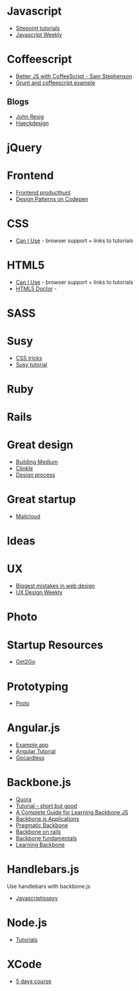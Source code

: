 # Javascript
* [Sitepoint tutorials](http://sitepoint.com)
* [Javascript Weekly](http://javascriptweekly.com/)

# Coffeescript 
* [Better JS with CoffeeScript - Sam Stephenson ](http://vimeo.com/35258313)
* [Grunt and coffeescript example](https://gist.github.com/lbeschastny/5716323su)

## Blogs

* [John Resig](http://ejohn.org/)
* [Haeckdesign](http://haeckdesign.com/)

# jQuery

# Frontend

* [Frontend producthunt](http://www.frontends.org/)
* [Design Patterns on Codepen](http://codepen.io/patterns/)

# CSS

* [Can I Use](http://caniuse.com/) - browser support + links to tutorials


# HTML5
* [Can I Use](http://caniuse.com/) - browser support + links to tutorials
* [HTML5 Doctor](http://html5doctor.com) - 


# SASS

# Susy
* [CSS tricks](http://css-tricks.com/build-web-layouts-easily-susy/)
* [Susy tutorial](http://www.zell-weekeat.com/)

# Ruby 

# Rails

# Great design
* [Building Medium](http://www.teehanlax.com/story/medium/)
* [Clinkle](https://www.clinkle.com/)
* [Design process](http://harkmylord.com/college-app.html)

# Great startup
* [Mailcloud](https://www.mailcloud.com)

# Ideas

# UX
* [Biggest mistakes in web design](http://www.webpagesthatsuck.com/biggest-mistakes-in-web-design-1995-2015.html)
* [UX Design Weekly](http://uxdesignweekly.com/)
# Photo

# Startup Resources

* [Get2Go](http://get2growth.com/startup-resources/)

# Prototyping

* [Proto](http://proto.io/)

# Angular.js

* [Example app](http://www.codeproject.com/Articles/637430/Angular-js-example-application#Modules)
* [Angular Tutorial](http://www.airpair.com/angularjs?utm_source=javascriptweekly&utm_medium=email)
* [Gocardless](https://gocardless.com/blog/angularjs-style-guide/)

# Backbone.js
* [Quora](http://www.quora.com/What-is-the-best-tutorial-or-book-for-Backbone-js)
* [Tutorial - short but good](http://www.korenlc.com/backbone-js-tutorial-getting-started-with-backbone/?utm_source=javascriptweekly&utm_medium=email)
* [A Complete Guide for Learning Backbone JS](http://www.codebeerstartups.com/2012/12/introduction-to-backbone-js-and-setting-up-an-working-environment/)
* [Backbone.js Applications](http://addyosmani.github.io/backbone-fundamentals/)
* [Pragmatic Backbone](http://pragmatic-backbone.com/)
* [Backbone on rails](https://gumroad.com/l/backbone-js-on-rails)
* [Backbone fundamentals](https://github.com/addyosmani/backbone-fundamentals/)
* [Learning Backbone](http://lostechies.com/derickbailey/2011/09/13/resources-for-and-how-i-learned-backbone-js/)

# Handlebars.js
Use handlebars with backbone.js

* [Javascriptissexy](http://javascriptissexy.com/handlebars-js-tutorial-learn-everything-about-handlebars-js-javascript-templating/#Handlebarsjs_with_Backbonejs_jQuery_Emberjs_and_Meteorjs)

# Node.js

* [Tutorials](http://nodeschool.io/#learnyounode)

# XCode

* [5 days course](http://learn.scotthurff.com/?src=producthunt&&couponCode=COUPON413815)



